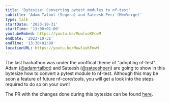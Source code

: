 ```yaml
---
title: 'Bytesize: Converting pytest modules to nf-test'
subtitle: 'Adam Talbot (Seqera) and Sateesh Peri (MemVerge)'
type: talk
startDate: '2023-10-31'
startTime: '13:00+01:00'
youtubeEmbed: https://youtu.be/MuwluoKFnwM
endDate: '2023-10-31'
endTime: '13:30+01:00'
locationURL: https://youtu.be/MuwluoKFnwM
---
```


The last hackathon was under the unoffical theme of "adopting nf-test". Adam ([@adamrtalbot](https://github.com/adamrtalbot)) and Sateesh ([@sateeshperi](https://github.com/sateeshperi)) are going to show in this bytesize how to convert a pytest module to nf-test. Although this may be soon a feature of future nf-core/tools, you will get a look into the steps required to do so on your own!

The PR with the changes done during this bytesize can be found [here](https://github.com/nf-core/modules/pull/4250).
